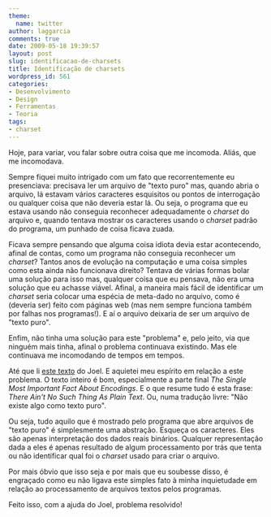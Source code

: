 ```yaml
---
theme:
  name: twitter
author: laggarcia
comments: true
date: 2009-05-18 19:39:57
layout: post
slug: identificacao-de-charsets
title: Identificação de charsets
wordpress_id: 561
categories:
- Desenvolvimento
- Design
- Ferramentas
- Teoria
tags:
- charset
---
```


Hoje, para variar, vou falar sobre outra coisa que me incomoda. Aliás, que me incomodava.

Sempre fiquei muito intrigado com um fato que recorrentemente eu presenciava: precisava ler um arquivo de "texto puro" mas, quando abria o arquivo, lá estavam vários caracteres esquisitos ou pontos de interrogação ou qualquer coisa que não deveria estar lá. Ou seja, o programa que eu estava usando não conseguia reconhecer adequadamente o _charset_ do arquivo e, quando tentava mostrar os caracteres usando o _charset_ padrão do programa, um punhado de coisa ficava zuada.

Ficava sempre pensando que alguma coisa idiota devia estar acontecendo, afinal de contas, como um programa não conseguia reconhecer um _charset_? Tantos anos de evolução na computação e uma coisa simples como esta ainda não funcionava direito? Tentava de várias formas bolar uma solução para isso mas, qualquer coisa que eu pensava, não era uma solução que eu achasse viável. Afinal, a maneira mais fácil de identificar um _charset_ seria colocar uma espécia de meta-dado no arquivo, como é (deveria ser) feito com páginas web (mas nem sempre funciona também por falhas nos programas!). E aí o arquivo deixaria de ser um arquivo de "texto puro".

Enfim, não tinha uma solução para este "problema" e, pelo jeito, via que ninguém mais tinha, afinal o problema continuava existindo. Mas ele continuava me incomodando de tempos em tempos.

Até que li [este texto](http://www.joelonsoftware.com/articles/Unicode.html) do Joel. E aquietei meu espírito em relação a este problema. O texto inteiro é bom, especialmente a parte final _The Single Most Important Fact About Encodings_. E o que resume tudo é esta frase: _There Ain't No Such Thing As Plain Text_. Ou, numa tradução livre: "Não existe algo como texto puro".

Ou seja, tudo aquilo que é mostrado pelo programa que abre arquivos de "texto puro" é simplesmente uma abstração. Esqueça os caracteres. Eles são apenas interpretação dos dados reais binários. Qualquer representação dada a eles é apenas resultado de algum processamento por trás que tenta ou não identificar qual foi o _charset_ usado para criar o arquivo.

Por mais óbvio que isso seja e por mais que eu soubesse disso, é engraçado como eu não ligava este simples fato à minha inquietudade em relação ao processamento de arquivos textos pelos programas.

Feito isso, com a ajuda do Joel, problema resolvido!
